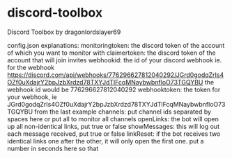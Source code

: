 # discord-toolbox
Discord Toolbox by dragonlordslayer69

config.json explanations:
monitoringtoken: the discord token of the account of which you want to monitor with
claimertoken: the discord token of the account that will join invites
webhookid: the id of your discord webhook ie. for the webhook   https://discord.com/api/webhooks/776296627812040292/JGrd0godqZrIs4OZf0uXdajrY2bpJzbXrdzd78TXYJdTlFcqMNaybwbnfloO73TGQYBU the webhook id would be 776296627812040292
webhooktoken: the token for your webhook, ie JGrd0godqZrIs4OZf0uXdajrY2bpJzbXrdzd78TXYJdTlFcqMNaybwbnfloO73TGQYBU from the last example
channels: put channel ids separated by spaces here or put all to monitor all channels
openLinks: the bot will open up all non-identical links, put true or false
showMessages: this will log out each message received, put true or false
linkReset: if the bot receives two identical links one after the other, it will only open the first one. put a number in seconds here so that 

